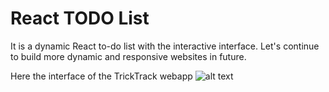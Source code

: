 # React TODO List 
It is a dynamic React to-do list with the interactive interface. Let's continue to build more dynamic and responsive websites in future.

Here the interface of the TrickTrack webapp
![alt text](https://github.com/[khushbu4066]/[TrickTrack]/blob/[main]/TrickTrack.jpg?raw=true)
